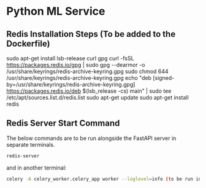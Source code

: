 # Python ML Service

## Redis Installation Steps (To be added to the Dockerfile)

sudo apt-get install lsb-release curl gpg
curl -fsSL https://packages.redis.io/gpg | sudo gpg --dearmor -o /usr/share/keyrings/redis-archive-keyring.gpg
sudo chmod 644 /usr/share/keyrings/redis-archive-keyring.gpg
echo "deb [signed-by=/usr/share/keyrings/redis-archive-keyring.gpg] https://packages.redis.io/deb $(lsb_release -cs) main" | sudo tee /etc/apt/sources.list.d/redis.list
sudo apt-get update
sudo apt-get install redis

## Redis Server Start Command

The below commands are to be run alongside the FastAPI server in separate terminals.

```bash
redis-server
```

and in another terminal:

```bash
celery -A celery_worker.celery_app worker --loglevel=info (to be run in another terminal)
```
